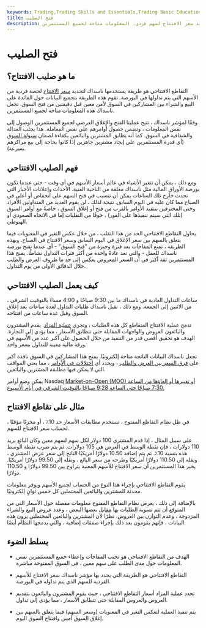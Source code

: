 ```yaml
---
keywords: Trading,Trading Skills and Essentials,Trading Basic Education,Trading Skills
title: فتح الصليب
description: التقاطع الافتتاحي هو طريقة يستخدمها ناسداك لتحديد سعر الافتتاح لسهم فردي. المعلومات متاحة لجميع المستثمرين.
---
```


# فتح الصليب
## ما هو صليب الافتتاح؟

التقاطع الافتتاحي هو طريقة يستخدمها ناسداك لتحديد [سعر الافتتاح](/openingprice) لحصة فردية من الأسهم التي يتم تداولها في البورصة. تقوم هذه الطريقة بتجميع البيانات حول الفائدة على البيع والشراء بين المشاركين في السوق لأمن معين قبل دقيقتين من فتح السوق. تجعل ناسداك هذه المعلومات متاحة لجميع المستثمرين.

وفقًا لمؤشر ناسداك ، تتيح عمليتا الفتح والإغلاق العرضي لجميع المستثمرين الوصول إلى نفس المعلومات ، وتضمن حصول أوامرهم على نفس المعاملة. هذا يجلب العدالة والشفافية في السوق. كما أنه يطابق المشترين والبائعين بكفاءة لضمان [سيولة السوق](/liquidity) (أي قدرة المستثمرين على إيجاد مشترين جاهزين إذا كانوا بحاجة إلى بيع مراكزهم بسرعة).

## فهم الصليب الافتتاحي

ومع ذلك ، يمكن أن تتغير الأشياء في عالم أسعار الأسهم في أي وقت - حتى عندما تكون بورصة الأوراق المالية مثل ناسداك مغلقة من الناحية الفنية. الأحداث وإعلانات الأخبار التي تحدث خارج تلك الساعات يمكن أن تتسبب في فتح السهم على انخفاض أو أعلى في الصباح مما كان عليه في اليوم السابق. نتيجة لذلك ، لن يقوم العديد من المتداولين الأفراد وحتى المحترفين بتنفيذ الأوامر بالقرب من فتح أو إغلاق السوق ، خاصةً مع أوامر السوق (تلك التي سيتم تنفيذها على الفور) ، خوفًا من التقلبات إما في الاتجاه الصعودي أو الهبوطي.

يحاول التقاطع الافتتاحي الحد من هذا التقلب ، من خلال عكس التغير في المعنويات فيما يتعلق بالسهم بين سعر الإغلاق في اليوم السابق وسعر الافتتاح في الصباح. وبهذه الطريقة ، تمنع المفاجآت بعد فترة وجيزة من "فتح السوق" - أي عندما تفتح بورصة ناسداك للعمل - والتي تعد عادةً واحدة من أكثر فترات التداول نشاطًا. يمنح هذا المستثمرين ثقة أكبر في أن السعر المعروض يعكس إلى حد ما ظروف العرض والطلب خلال الدقائق الأولى من يوم التداول.

## كيف يعمل الصليب الافتتاحي

ساعات التداول العادية في ناسداك ما بين 9:30 صباحًا و 4:00 مساءً بالتوقيت الشرقي ، من الاثنين إلى الجمعة. ومع ذلك ، تقبل ناسداك طلبات التداول لعدة ساعات بعد إغلاق السوق وقبل عدة ساعات من افتتاحه.

تدمج عملية الافتتاح المتقاطع كل هذه الطلبات ، وتجري [عملية المزاد](/auction). يقدم المشترون والبائعون العروض والواجهات المقابلة حتى تتطابق الأسعار ، مما يؤدي إلى التجارة. الهدف هو تحقيق أقصى قدر من التنفيذ من خلال الحصول على أكبر عدد من الأسهم في ورقة مالية معينة للتداول بسعر واحد.

تجعل ناسداك البيانات الناتجة متاحة إلكترونيًا. يمنح هذا المشاركين في السوق نافذة أكبر على [فرق السعر بين العرض والطلب](/bid-askspread) ، ويحدد أي [اختلالات في الأوامر](/order-imbalance) ، مما يعني المواقف التي لا يمكن فيها مطابقة المشترين والبائعين.

يمكن وضع أوامر Nasdaq [Market-on-Open (MOO) أو تغييرها أو إلغاؤها من الساعة 7:30 صباحًا حتى الساعة 9:28 صباحًا بالتوقيت الشرقي في أيام الأسبوع.](/marketonopen-order-moo)

>

## مثال على تقاطع الافتتاح

في ظل نظام التقاطع المفتوح ، تستخدم مطابقات الأسعار حد 10٪ ، أو مخزنًا مؤقتًا ، لحساب سعر الافتتاح للسهم.

على سبيل المثال ، إذا قدم المشتري 100 دولار لكل سهم لسهم معين وكان البائع يريد 110 دولارات ، فإن نقطة الوسط في العرض هي 105 دولارات. ثم يتم ضرب نقطة الوسط هذه بنسبة 10٪. ثم يتم إضافة 10.50 دولارًا أمريكيًا الناتج إلى سعر عرض المشتري ، ونقله إلى 110.50 دولارًا أمريكيًا وطرحه من سعر البائع ، ونقله إلى 99.50 دولارًا أمريكيًا. يخبر هذا المستثمرين أن سعر الافتتاح للأسهم المعنية يتراوح بين 99.50 دولارًا و 110.50 دولارًا.

يقوم التقاطع الافتتاحي بإجراء هذا النوع من الحساب لجميع الأسهم ويوفر معلومات محدثة للمشترين والبائعين المحتملين كل خمس ثوانٍ إلكترونيًا.

بالإضافة إلى ذلك ، يعرض نظام التقاطع المفتوح معلومات مفصلة حول الأسعار التي من المتوقع أن تتم تسوية الطلبات بها [مقابل](/clearing) بعضها البعض ، وعدد عروض البيع والشراء المزدوجة ، وعدم التوازن بين العروض. نظرًا لأن المشترين والبائعين المحتملين يرون هذه البيانات ، فإنهم يقومون بعد ذلك بإجراء صفقات إضافية ، والتي يدمجها النظام أيضًا.

## يسلط الضوء

- الهدف من التقاطع الافتتاحي هو تجنب المفاجآت وإعطاء جميع المستثمرين نفس المعلومات حول مدى الطلب على سهم معين ، في السوق المفتوحة مباشرة.

- التقاطع الافتتاحي هو الطريقة التي يحدد بها مؤشر ناسداك سعر الافتتاح للأسهم الفردية للسهم الذي يتم تداوله في البورصة.

- تحدد عملية المزاد أسعار التقاطع الافتتاحي ، حيث يقوم المشترون والبائعون بتقديم العروض والعروض المقابلة حتى تتطابق الأسعار ، مما يؤدي إلى تداول.

- يتم تنفيذ العملية لتعكس التغير في المعنويات (وسعر السهم) فيما يتعلق بالسهم بين إغلاق السوق أمس وافتتاح السوق اليوم.

